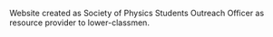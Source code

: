 Website created as Society of Physics Students Outreach Officer as resource provider to lower-classmen.
